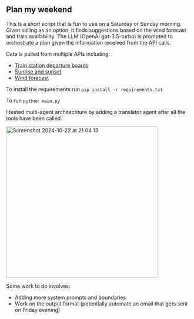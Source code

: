 ## Plan my weekend

This is a short script that is fun to use on a Saturday or Sunday morning. Given sailing as an option, it finds suggestions based on the wind forecast and train availability. 
The LLM (OpenAI gpt-3.5-turbo) is prompted to orchestrate a plan given the information received from the API calls. 

Data is pulled from multiple APIs including: 
- [Train station departure boards](https://lite.realtime.nationalrail.co.uk)
- [Sunrise and sunset](api.sunrisesunset.io)
- [Wind forecast](https://api.open-meteo.com)

To install the requirements run `pip install -r requirements.txt` 

To run `python main.py` 

I tested multi-agent architechture by adding a translator agent after all the tools have been called. 

<img width="412" alt="Screenshot 2024-10-22 at 21 04 13" src="https://github.com/user-attachments/assets/01f2daa1-0580-40d8-8593-d50c93c5ff57">

Some work to do involves: 
- Adding more system prompts and boundaries
- Work on the output format (potentially automate an email that gets sent on Friday evening)
